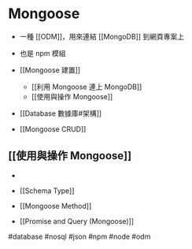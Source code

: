 # Mongoose
- 一種 [[ODM]]，用來連結 [[MongoDB]] 到網頁專案上
- 也是 npm 模組

- [[Mongoose 建置]]
	- [[利用 Mongoose 連上 MongoDB]]
	- [[使用與操作 Mongoose]]
- [[Database 數據庫#架構]]
- [[Mongoose CRUD]]

## [[使用與操作 Mongoose]]
- 

- [[Schema Type]]
- [[Mongoose Method]]
- [[Promise and Query (Mongoose)]]



#database #nosql #json #npm #node #odm